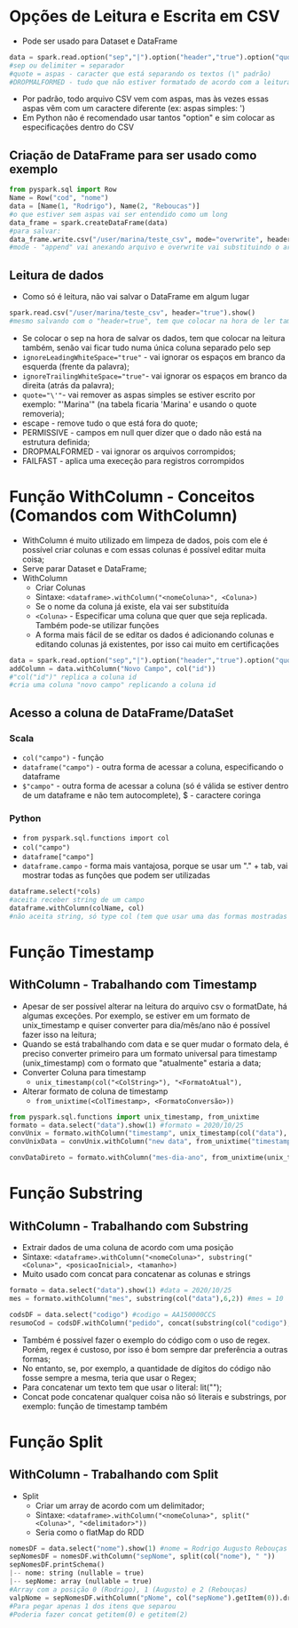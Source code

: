 # Opções de Leitura e Escrita em CSV 
- Pode ser usado para Dataset e DataFrame
```python
data = spark.read.option("sep","|").option("header","true").option("quote","\"").option("mode","DROPMALFORMED").csv("hdfs:///user/teste/")
#sep ou delimiter = separador
#quote = aspas - caracter que está separando os textos (\" padrão)
#DROPMALFORMED - tudo que não estiver formatado de acordo com a leitura vai ser ignorado
```
- Por padrão, todo arquivo CSV vem com aspas, mas às vezes essas aspas vêm com um caractere diferente (ex: aspas simples: \')
- Em Python não é recomendado usar tantos "option" e sim colocar as especificações dentro do CSV
## Criação de DataFrame para ser usado como exemplo
```python
from pyspark.sql import Row
Name = Row("cod", "nome")
data = [Name(1, "Rodrigo"), Name(2, "Reboucas")]
#o que estiver sem aspas vai ser entendido como um long
data_frame = spark.createDataFrame(data)
#para salvar:
data_frame.write.csv("/user/marina/teste_csv", mode="overwrite", header=true)
#mode - "append" vai anexando arquivo e overwrite vai substituindo o arquivo ao salvar novamente
```
## Leitura de dados
- Como só é leitura, não vai salvar o DataFrame em algum lugar
```python
spark.read.csv("/user/marina/teste_csv", header="true").show()
#mesmo salvando com o "header=true", tem que colocar na hora de ler também, senão aparece sem cabeçalho
```
- Se colocar o sep na hora de salvar os dados, tem que colocar na leitura também, senão vai ficar tudo numa única coluna separado pelo sep
- ```ignoreLeadingWhiteSpace="true"``` - vai ignorar os espaços em branco da esquerda (frente da palavra);
- ```ignoreTrailingWhiteSpace="true"```- vai ignorar os espaços em branco da direita (atrás da palavra);
- ```quote="\'"```- vai remover as aspas simples se estiver escrito por exemplo: "'Marina'" (na tabela ficaria 'Marina' e usando o quote removeria);
- escape - remove tudo o que está fora do quote;
- PERMISSIVE - campos em null quer dizer que o dado não está na estrutura definida;
- DROPMALFORMED - vai ignorar os arquivos corrompidos;
- FAILFAST - aplica uma execeção para registros corrompidos

# Função WithColumn - Conceitos (Comandos com WithColumn)
- WithColumn é muito utilizado em limpeza de dados, pois com ele é possível criar colunas e com essas colunas é possível editar muita coisa;
- Serve parar Dataset e DataFrame;
- WithColumn
  - Criar Colunas
  - Sintaxe: ```<dataframe>.withColumn("<nomeColuna>", <Coluna>)```
  - Se o nome da coluna já existe, ela vai ser substituída
  - ```<Coluna>``` - Especificar uma coluna que quer que seja replicada. Também pode-se utilizar funções
  - A forma mais fácil de se editar os dados é adicionando colunas e editando colunas já existentes, por isso cai muito em certificações
```python
data = spark.read.option("sep","|").option("header","true").option("quote","\'").option("mode","DROPMALFORMED").csv("hdfs:///user/teste/")
addColumn = data.withColumn("Novo Campo", col("id"))
#"col("id")" replica a coluna id
#cria uma coluna "novo campo" replicando a coluna id
```
## Acesso a coluna de DataFrame/DataSet
### Scala
- ```col("campo")``` - função
- ```dataframe("campo")``` - outra forma de acessar a coluna, especificando o dataframe
- ```$"campo"``` - outra forma de acessar a coluna (só é válida se estiver dentro de um dataframe e não tem autocomplete), $ - caractere coringa

### Python
- ```from pyspark.sql.functions import col```
- ```col("campo")```
- ```dataframe["campo"]```
- ```dataframe.campo``` - forma mais vantajosa, porque se usar um "." + tab, vai mostrar todas as funções que podem ser utilizadas

```python
dataframe.select(*cols)
#aceita receber string de um campo
dataframe.withColumn(colName, col)
#não aceita string, só type col (tem que usar uma das formas mostradas acima)
```
# Função Timestamp
## WithColumn - Trabalhando com Timestamp
- Apesar de ser possível alterar na leitura do arquivo csv o formatDate, há algumas exceções. Por exemplo, se estiver em um formato de unix_timestamp e quiser converter para dia/mês/ano não é possível fazer isso na leitura;
- Quando se está trabalhando com data e se quer mudar o formato dela, é preciso converter primeiro para um formato universal para timestamp (unix_timestamp) com o formato que "atualmente" estaria a data;
- Converter Coluna para timestamp
  - ```unix_timestamp(col("<ColString>"), "<FormatoAtual"),```
- Alterar formato de coluna de timestamp
  - ```from_unixtime(<ColTimestamp>, <FormatoConversão>))```
 
```python
from pyspark.sql.functions import unix_timestamp, from_unixtime
formato = data.select("data").show(1) #formato = 2020/10/25
convUnix = formato.withColumn("timestamp", unix_timestamp(col("data"), "yyyy/MM/dd"))
convUnixData = convUnix.withColumn("new data", from_unixtime("timestamp", "MM-dd-yyyy"))

convDataDireto = formato.withColumn("mes-dia-ano", from_unixtime(unix_timestamp(col("data"), "yyyy/MM/dd"), "MM-dd-yyyy"))
```
# Função Substring
## WithColumn - Trabalhando com Substring
- Extrair dados de uma coluna de acordo com uma posição
- Sintaxe: ```<dataframe>.withColumn("<nomeColuna>", substring("<Coluna>", <posicaoInicial>, <tamanho>)```
- Muito usado com concat para concatenar as colunas e strings

```python
formato = data.select("data").show(1) #data = 2020/10/25
mes = formato.withColumn("mes", substring(col("data"),6,2)) #mes = 10

codsDF = data.select("codigo") #codigo = AA150000CCS
resumoCod = codsDF.withColumn("pedido", concat(substring(col("codigo"), 1, 2), lit("-"), substring(col("codigo"), 9, 3)) #pedido = AA-CCS
```
- Também é possível fazer o exemplo do código com o uso de regex. Porém, regex é custoso, por isso é bom sempre dar preferência a outras formas;
- No entanto, se, por exemplo, a quantidade de dígitos do código não fosse sempre a mesma, teria que usar o Regex;
- Para concatenar um texto tem que usar o literal: lit("");
- Concat pode concatenar qualquer coisa não só literais e substrings, por exemplo: função de timestamp também

# Função Split
## WithColumn - Trabalhando com Split
- Split
  - Criar um array de acordo com um delimitador;
  - Sintaxe: ```<dataframe>.withColumn("<nomeColuna>", split("<Coluna>", "<delimitador>"))```
  - Seria como o flatMap do RDD
 
```python
nomesDF = data.select("nome").show(1) #nome = Rodrigo Augusto Rebouças
sepNomesDF = nomesDF.withColumn("sepNome", split(col("nome"), " "))
sepNomesDF.printSchema()
|-- nome: string (nullable = true)
|-- sepNome: array (nullable = true)
#Array com a posição 0 (Rodrigo), 1 (Augusto) e 2 (Rebouças)
valpNome = sepNomesDF.withColumn("pNome", col("sepNome").getItem(0)).drop("sepNome")
#Para pegar apenas 1 dos itens que separou
#Poderia fazer concat getitem(0) e getitem(2)
```
